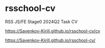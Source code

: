 # rsschool-cv

RSS JS/FE Stage0 2024Q2 Task CV

https://Savenkov-Kirill.github.io/rsschool-cv/cv

https://Savenkov-Kirill.github.io/rsschool-cv/
